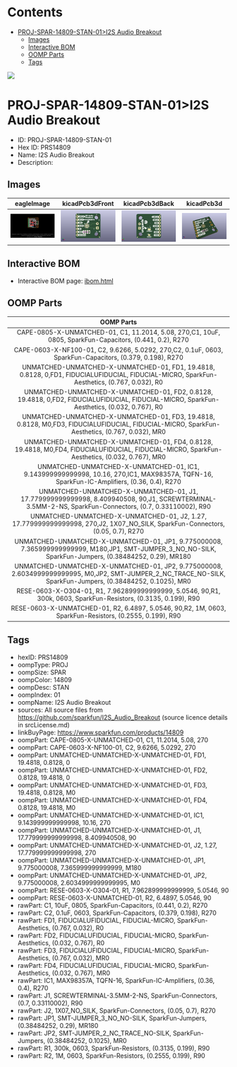 



Contents
========

* [PROJ-SPAR-14809-STAN-01>I2S Audio Breakout](#proj-spar-14809-stan-01i2s-audio-breakout)
	* [Images](#images)
	* [Interactive BOM](#interactive-bom)
	* [OOMP Parts](#oomp-parts)
	* [Tags](#tags)
  
![][im]
# PROJ-SPAR-14809-STAN-01>I2S Audio Breakout

- ID: PROJ-SPAR-14809-STAN-01
- Hex ID: PRS14809
- Name: I2S Audio Breakout
- Description: 

## Images
  
  

|eagleImage|kicadPcb3dFront|kicadPcb3dBack|kicadPcb3d|
| :---: | :---: | :---: | :---: |
|[![eagleImage](eagleImage_140.png)](eagleImage_600.png)|[![kicadPcb3dFront](kicadPcb3dFront_140.png)](kicadPcb3dFront_600.png)|[![kicadPcb3dBack](kicadPcb3dBack_140.png)](kicadPcb3dBack_600.png)|[![kicadPcb3d](kicadPcb3d_140.png)](kicadPcb3d_600.png)|

## Interactive BOM

- Interactive BOM page: [ibom.html](kicad/bom/ibom.html)

## OOMP Parts
  

|OOMP Parts|
| :---: |
|CAPE-0805-X-UNMATCHED-01, C1, 11.2014, 5.08, 270,C1, 10uF, 0805, SparkFun-Capacitors, (0.441, 0.2), R270|
|CAPE-0603-X-NF100-01, C2, 9.6266, 5.0292, 270,C2, 0.1uF, 0603, SparkFun-Capacitors, (0.379, 0.198), R270|
|UNMATCHED-UNMATCHED-X-UNMATCHED-01, FD1, 19.4818, 0.8128, 0,FD1, FIDUCIALUFIDUCIAL, FIDUCIAL-MICRO, SparkFun-Aesthetics, (0.767, 0.032), R0|
|UNMATCHED-UNMATCHED-X-UNMATCHED-01, FD2, 0.8128, 19.4818, 0,FD2, FIDUCIALUFIDUCIAL, FIDUCIAL-MICRO, SparkFun-Aesthetics, (0.032, 0.767), R0|
|UNMATCHED-UNMATCHED-X-UNMATCHED-01, FD3, 19.4818, 0.8128, M0,FD3, FIDUCIALUFIDUCIAL, FIDUCIAL-MICRO, SparkFun-Aesthetics, (0.767, 0.032), MR0|
|UNMATCHED-UNMATCHED-X-UNMATCHED-01, FD4, 0.8128, 19.4818, M0,FD4, FIDUCIALUFIDUCIAL, FIDUCIAL-MICRO, SparkFun-Aesthetics, (0.032, 0.767), MR0|
|UNMATCHED-UNMATCHED-X-UNMATCHED-01, IC1, 9.143999999999998, 10.16, 270,IC1, MAX98357A, TQFN-16, SparkFun-IC-Amplifiers, (0.36, 0.4), R270|
|UNMATCHED-UNMATCHED-X-UNMATCHED-01, J1, 17.779999999999998, 8.409940508, 90,J1, SCREWTERMINAL-3.5MM-2-NS, SparkFun-Connectors, (0.7, 0.33110002), R90|
|UNMATCHED-UNMATCHED-X-UNMATCHED-01, J2, 1.27, 17.779999999999998, 270,J2, 1X07_NO_SILK, SparkFun-Connectors, (0.05, 0.7), R270|
|UNMATCHED-UNMATCHED-X-UNMATCHED-01, JP1, 9.775000008, 7.365999999999999, M180,JP1, SMT-JUMPER_3_NO_NO-SILK, SparkFun-Jumpers, (0.38484252, 0.29), MR180|
|UNMATCHED-UNMATCHED-X-UNMATCHED-01, JP2, 9.775000008, 2.6034999999999995, M0,JP2, SMT-JUMPER_2_NC_TRACE_NO-SILK, SparkFun-Jumpers, (0.38484252, 0.1025), MR0|
|RESE-0603-X-O304-01, R1, 7.962899999999999, 5.0546, 90,R1, 300k, 0603, SparkFun-Resistors, (0.3135, 0.199), R90|
|RESE-0603-X-UNMATCHED-01, R2, 6.4897, 5.0546, 90,R2, 1M, 0603, SparkFun-Resistors, (0.2555, 0.199), R90|

## Tags

- hexID: PRS14809
- oompType: PROJ
- oompSize: SPAR
- oompColor: 14809
- oompDesc: STAN
- oompIndex: 01
- oompName: I2S Audio Breakout
- sources: All source files from https://github.com/sparkfun/I2S_Audio_Breakout (source licence details in srcLicense.md)
- linkBuyPage: https://www.sparkfun.com/products/14809
- oompPart: CAPE-0805-X-UNMATCHED-01, C1, 11.2014, 5.08, 270
- oompPart: CAPE-0603-X-NF100-01, C2, 9.6266, 5.0292, 270
- oompPart: UNMATCHED-UNMATCHED-X-UNMATCHED-01, FD1, 19.4818, 0.8128, 0
- oompPart: UNMATCHED-UNMATCHED-X-UNMATCHED-01, FD2, 0.8128, 19.4818, 0
- oompPart: UNMATCHED-UNMATCHED-X-UNMATCHED-01, FD3, 19.4818, 0.8128, M0
- oompPart: UNMATCHED-UNMATCHED-X-UNMATCHED-01, FD4, 0.8128, 19.4818, M0
- oompPart: UNMATCHED-UNMATCHED-X-UNMATCHED-01, IC1, 9.143999999999998, 10.16, 270
- oompPart: UNMATCHED-UNMATCHED-X-UNMATCHED-01, J1, 17.779999999999998, 8.409940508, 90
- oompPart: UNMATCHED-UNMATCHED-X-UNMATCHED-01, J2, 1.27, 17.779999999999998, 270
- oompPart: UNMATCHED-UNMATCHED-X-UNMATCHED-01, JP1, 9.775000008, 7.365999999999999, M180
- oompPart: UNMATCHED-UNMATCHED-X-UNMATCHED-01, JP2, 9.775000008, 2.6034999999999995, M0
- oompPart: RESE-0603-X-O304-01, R1, 7.962899999999999, 5.0546, 90
- oompPart: RESE-0603-X-UNMATCHED-01, R2, 6.4897, 5.0546, 90
- rawPart: C1, 10uF, 0805, SparkFun-Capacitors, (0.441, 0.2), R270
- rawPart: C2, 0.1uF, 0603, SparkFun-Capacitors, (0.379, 0.198), R270
- rawPart: FD1, FIDUCIALUFIDUCIAL, FIDUCIAL-MICRO, SparkFun-Aesthetics, (0.767, 0.032), R0
- rawPart: FD2, FIDUCIALUFIDUCIAL, FIDUCIAL-MICRO, SparkFun-Aesthetics, (0.032, 0.767), R0
- rawPart: FD3, FIDUCIALUFIDUCIAL, FIDUCIAL-MICRO, SparkFun-Aesthetics, (0.767, 0.032), MR0
- rawPart: FD4, FIDUCIALUFIDUCIAL, FIDUCIAL-MICRO, SparkFun-Aesthetics, (0.032, 0.767), MR0
- rawPart: IC1, MAX98357A, TQFN-16, SparkFun-IC-Amplifiers, (0.36, 0.4), R270
- rawPart: J1, SCREWTERMINAL-3.5MM-2-NS, SparkFun-Connectors, (0.7, 0.33110002), R90
- rawPart: J2, 1X07_NO_SILK, SparkFun-Connectors, (0.05, 0.7), R270
- rawPart: JP1, SMT-JUMPER_3_NO_NO-SILK, SparkFun-Jumpers, (0.38484252, 0.29), MR180
- rawPart: JP2, SMT-JUMPER_2_NC_TRACE_NO-SILK, SparkFun-Jumpers, (0.38484252, 0.1025), MR0
- rawPart: R1, 300k, 0603, SparkFun-Resistors, (0.3135, 0.199), R90
- rawPart: R2, 1M, 0603, SparkFun-Resistors, (0.2555, 0.199), R90



[im]: kicadPcb3d_450.png
